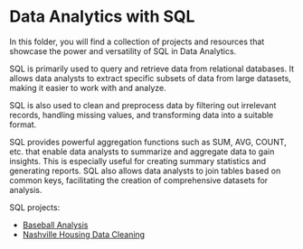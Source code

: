 # Data Analytics with SQL

In this folder, you will find a collection of projects and resources that showcase the power and versatility of SQL in Data Analytics.

SQL is primarily used to query and retrieve data from relational databases. It allows data analysts to extract specific subsets of data from large datasets, making it easier to work with and analyze.

SQL is also used to clean and preprocess data by filtering out irrelevant records, handling missing values, and transforming data into a suitable format.

SQL provides powerful aggregation functions such as SUM, AVG, COUNT, etc. that enable data analysts to summarize and aggregate data to gain insights. This is especially useful for creating summary statistics and generating reports. SQL also allows data analysts to join tables based on common keys, facilitating the creation of comprehensive datasets for analysis.

SQL projects:

  * [Baseball Analysis](https://github.com/maryanastef/portfolio/blob/main/SQL/Baseball-Dataset/BaseBall_Database_Queries_SQL_Stefanyshyn%2CMaryana.sql)
  * [Nashville Housing Data Cleaning](https://github.com/maryanastef/portfolio/blob/main/SQL/SQL_CleaningData_NashvilleHousingData_Stefanyshyn%2CMaryana.sql)
